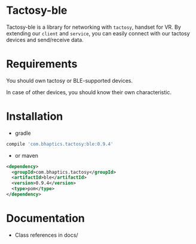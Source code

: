 # Tactosy-ble

Tactosy-ble is a library for networking with `tactosy`, handset for VR.
By extending our `client` and `service`, you can easily connect with our
tactosy devices and send/receive data.


# Requirements

You should own tactosy or BLE-supported devices.

In case of other devices, you should know their own characteristic.


# Installation

* gradle

```groovy
compile 'com.bhaptics.tactosy:ble:0.9.4'
```

* or maven

```xml
<dependency>
  <groupId>com.bhaptics.tactosy</groupId>
  <artifactId>ble</artifactId>
  <version>0.9.4</version>
  <type>pom</type>
</dependency>
```

# Documentation

* Class references in docs/
